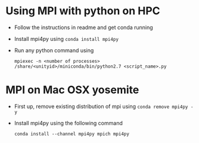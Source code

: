 # Using MPI with python on HPC
 * Follow the instructions in readme and get conda running
 * Install mpi4py using `conda install mpi4py`
 * Run any python command using
  
    `mpiexec -n <number of processes> /share/<unityid>/miniconda/bin/python2.7 <script_name>.py`

# MPI on Mac OSX yosemite
 * First up, remove existing distribution of mpi using `conda remove mpi4py -y`
 * Install mpi4py using the following command

    `conda install --channel mpi4py mpich mpi4py`
